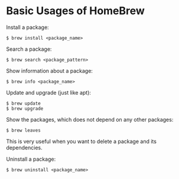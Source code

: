 # Basic Usages of HomeBrew

Install a package:
  ```console
$ brew install <package_name>
  ```

Search a package:
  ```console
$ brew search <package_pattern>
  ```

Show information about a package:
  ```console
$ brew info <package_name>
  ```

Update and upgrade (just like apt):
  ```console
$ brew update
$ brew upgrade
  ```

Show the packages, which does not depend on any other packages:
  ```console
$ brew leaves
  ```
This is very useful when you want to delete a package and its dependencies.

Uninstall a package:
  ```console
$ brew uninstall <package_name>
  ```
